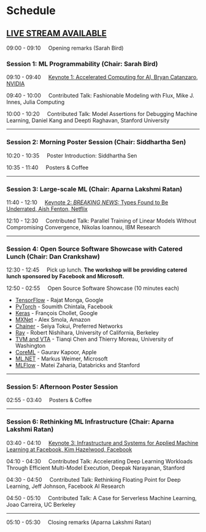 # Schedule 

## [LIVE STREAM AVAILABLE](https://www.facebook.com/mlsysworkshop/)

09:00 - 09:10 &nbsp;&nbsp;&nbsp;    Opening remarks (Sarah Bird)

### Session 1: ML Programmability (Chair: Sarah Bird)

09:10 - 09:40 &nbsp;&nbsp;&nbsp;     [Keynote 1: Accelerated Computing for AI, Bryan Catanzaro, NVIDIA](talks#key1)

09:40 - 10:00 &nbsp;&nbsp;&nbsp;     Contributed Talk: Fashionable Modeling with Flux, Mike J. Innes, Julia Computing

10:00 - 10:20 &nbsp;&nbsp;&nbsp;     Contributed Talk: Model Assertions for Debugging Machine Learning, Daniel Kang and Deepti Raghavan, Stanford University

---

### Session 2: Morning Poster Session (Chair: Siddhartha Sen)

10:20 - 10:35 &nbsp;&nbsp;&nbsp;    Poster Introduction: Siddhartha Sen

10:35 - 11:40 &nbsp;&nbsp;&nbsp;    Posters & Coffee

---

### Session 3: Large-scale ML (Chair: Aparna Lakshmi Ratan)

11:40 - 12:10 &nbsp;&nbsp;&nbsp;    [Keynote 2: *BREAKING NEWS:* Types Found to Be Underrated,  Aish Fenton, Netflix](talks#key2)

12:10 - 12:30 &nbsp;&nbsp;&nbsp;    Contributed Talk: Parallel Training of Linear Models Without Compromising Convergence, Nikolas Ioannou, IBM Research

---

### Session 4: Open Source Software Showcase with Catered Lunch (Chair: Dan Crankshaw)

12:30 - 12:45 &nbsp;&nbsp;&nbsp;    Pick up lunch. **The workshop will be providing catered lunch sponsored by Facebook and Microsoft.**

12:50 - 02:55 &nbsp;&nbsp;&nbsp; Open Source Software Showcase (10 minutes each)
  + [TensorFlow](https://www.tensorflow.org) - Rajat Monga, Google
  + [PyTorch](https://pytorch.org) - Soumith Chintala, Facebook
  + [Keras](https://keras.io) - François Chollet, Google
  + [MXNet](https://mxnet.apache.org) - Alex Smola, Amazon
  + [Chainer](https://chainer.org) - Seiya Tokui, Preferred Networks
  + [Ray](https://ray.readthedocs.io/en/latest) - Robert Nishihara, University of California, Berkeley
  + [TVM and VTA](https://tvm.ai) - Tianqi Chen and Thierry Moreau, University of Washington
  + [CoreML](https://developer.apple.com/documentation/coreml) - Gaurav Kapoor, Apple
  + [ML.NET](https://dotnet.microsoft.com/apps/machinelearning-ai/ml-dotnet) - Markus Weimer, Microsoft
  + [MLFlow](https://mlflow.org) - Matei Zaharia, Databricks and Stanford

---

### Session 5: Afternoon Poster Session

02:55 - 03:40 &nbsp;&nbsp;&nbsp;    Posters & Coffee

---

### Session 6: Rethinking ML Infrastructure (Chair: Aparna Lakshmi Ratan)

03:40 - 04:10 &nbsp;&nbsp;&nbsp;    [Keynote 3: Infrastructure and Systems for Applied Machine Learning at Facebook, Kim Hazelwood, Facebook](talks#key3)

04:10 - 04:30 &nbsp;&nbsp;&nbsp;    Contributed Talk: Accelerating Deep Learning Workloads Through Efficient Multi-Model Execution, Deepak Narayanan, Stanford

04:30 - 04:50 &nbsp;&nbsp;&nbsp;    Contributed Talk: Rethinking Floating Point for Deep Learning, Jeff Johnson, Facebook AI Research

04:50 - 05:10 &nbsp;&nbsp;&nbsp;    Contributed Talk: A Case for Serverless Machine Learning, Joao Carreira, UC Berkeley

---

05:10 - 05:30 &nbsp;&nbsp;&nbsp;    Closing remarks (Aparna Lakshmi Ratan)
